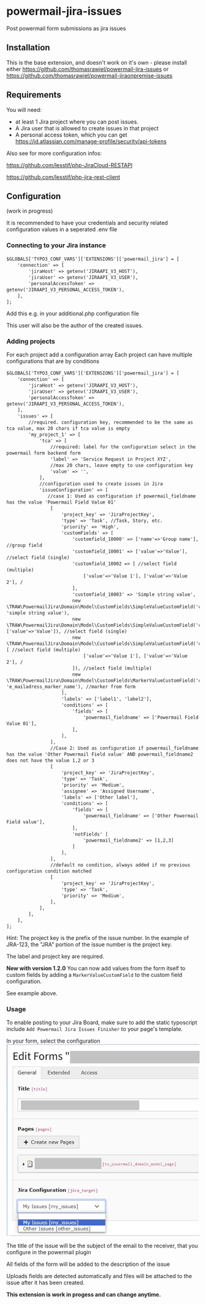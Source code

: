 # powermail-jira-issues
Post powermail form submissions as jira issues

## Installation
This is the base extension, and doesn't work on it's own - please install either https://github.com/thomasrawiel/powermail-jira-issues or https://github.com/thomasrawiel/powermail-jiraonpremise-issues

## Requirements

You will need:
- at least 1 Jira project where you can post issues.
- A Jira user that is allowed to create issues in that project
- A personal access token, which you can get https://id.atlassian.com/manage-profile/security/api-tokens

Also see for more configuration infos:

https://github.com/lesstif/php-JiraCloud-RESTAPI

https://github.com/lesstif/php-jira-rest-client


## Configuration
(work in progress)

It is recommended to have your credentials and security related configuration values in a seperated .env file
### Connecting to your Jira instance

```
$GLOBALS['TYPO3_CONF_VARS']['EXTENSIONS']['powermail_jira'] = [
    'connection' => [
        'jiraHost' => getenv('JIRAAPI_V3_HOST'),
        'jiraUser' => getenv('JIRAAPI_V3_USER'),
        'personalAccessToken' => getenv('JIRAAPI_V3_PERSONAL_ACCESS_TOKEN'),
    ],
];
```
Add this e.g. in your additional.php configuration file

This user will also be the author of the created issues.

### Adding projects

For each project add a configuration array
Each project can have multiple configurations that are by conditions

```
$GLOBALS['TYPO3_CONF_VARS']['EXTENSIONS']['powermail_jira'] = [
    'connection' => [
        'jiraHost' => getenv('JIRAAPI_V3_HOST'),
        'jiraUser' => getenv('JIRAAPI_V3_USER'),
        'personalAccessToken' => getenv('JIRAAPI_V3_PERSONAL_ACCESS_TOKEN'),
    ],
    'issues' => [
        //required. configuration key, recommended to be the same as tca value, max 20 chars if tca value is empty
        'my_project_1' => [
            'tca' => [
                //required: label for the configuration select in the powermail form backend form
                'label' => 'Service Request in Project XYZ',
                //max 20 chars, leave empty to use configuration key
                'value' => '',
            ],
            //configuration used to create issues in Jira
            'issueConfiguration' => [
               //case 1: Used as configuration if powermail_fieldname has the value 'Powermail Field Value 01'
                [
                    'project_key' => 'JiraProjectKey',
                    'type' => 'Task', //Task, Story, etc.
                    'priority' => 'High',
                    'customFields' => [
                        'customfield_10000' => ['name'=>'Group name'], //group field
                        'customfield_10001' => ['value'=>'Value'], //select field (single)
                        'customfield_10002 => [ //select field (multiple)
                            ['value'=>'Value 1'], ['value'=>'Value 2'], /
                        ],
                        'customfield_10003' => 'Simple string value',
                        new \TRAW\PowermailJira\Domain\Model\CustomFields\SimpleValueCustomField('customfield_10004', 'simple string value'),
                        new \TRAW\PowermailJira\Domain\Model\CustomFields\SimpleValueCustomField('customfield_10005', ['value'=>'Value']), //select field (single)
                        new \TRAW\PowermailJira\Domain\Model\CustomFields\SimpleValueCustomField('customfield_10006', [ //select field (multiple)
                            ['value'=>'Value 1'], ['value'=>'Value 2'], /
                        ]), //select field (multiple)
                        new \TRAW\PowermailJira\Domain\Model\CustomFields\MarkerValueCustomField('customfield_10007', 'e_mailadress_marker_name'), //marker from form
                    ],
                    'labels' => ['label1', 'label2'],
                    'conditions' => [
                        'fields' => [
                            'powermail_fieldname' => ['Powermail Field Value 01'],
                        ],
                    ],
                ],
                //Case 2: Used as configuration if powermail_fieldname has the value 'Other Powermail Field value' AND powermail_fieldname2 does not have the value 1,2 or 3
                [
                    'project_key' => 'JiraProjectKey',
                    'type' => 'Task',
                    'priority' => 'Medium',
                    'assignee' => 'Assigned Username',
                    'labels' => ['Other label'],
                    'conditions' => [
                        'fields' => [
                            'powermail_fieldname' => ['Other Powermail Field value'],
                        ],
                        'notFields' [
                            'powermail_fieldname2' => [1,2,3]
                        ]
                    ],
                ],
                //default no condition, always added if no previous configuration condition matched
                [
                    'project_key' => 'JiraProjectKey',
                    'type' => 'Task',
                    'priority' => 'Medium',
                ],
            ],
        ],
    ],
];
```
Hint: The project key is the prefix of the issue number.  In the example of JRA-123, the "JRA" portion of the issue number is the project key.

The label and project key are required.


**New with version 1.2.0**
You can now add values from the form itself to custom fields by adding a `MarkerValueCustomField` to the custom field configuration.

See example above.




### Usage

To enable posting to your Jira Board, make sure to add the static typoscript include `Add Powermail Jira Issues Finisher` to your page's template.

In your form, select the configuration
![Screenshot of the resulting selection in the powermail form](Documentation%2FImages%2FForm.jpg)


The title of the issue will be the subject of the email to the receiver, that you configure in the powermail plugin

All fields of the form will be added to the description of the issue

Uploads fields are detected automatically and files will be attached to the issue after it has been created.



**This extension is work in progess and can change anytime.**

